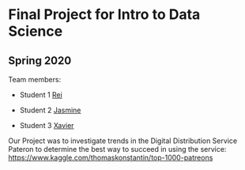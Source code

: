 # Final Project for Intro to Data Science

## Spring 2020

Team members: 

- Student 1 [Rei](mailto:rsanchezarias@floridapoly.edu)

- Student 2 [Jasmine](jwilliams8080@floridapoly.edu)

- Student 3 [Xavier](xmoore7867@floridapoly.edu)


Our Project was to investigate trends in the Digital Distribution Service Pateron to determine the best way to succeed in using the service:
https://www.kaggle.com/thomaskonstantin/top-1000-patreons
